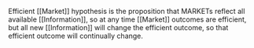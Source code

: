 Efficient [[Market]] hypothesis is the proposition that MARKETs reflect all available [[Information]], so at any time [[Market]] outcomes are efficient, but all new [[Information]] will change the efficient outcome, so that efficient outcome will continually change.